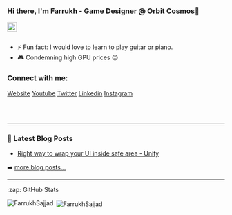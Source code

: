 ### Hi there, I'm Farrukh - Game Designer @ Orbit Cosmos👋

[<img align="left" alt="codeSTACKr | Twitter" width="22px" src="https://cdn.jsdelivr.net/npm/simple-icons@v3/icons/twitter.svg" />][twitter]

<br/>
<br/>

- ⚡ Fun fact: I would love to learn to play guitar or piano.
- 🎮 Condemning high GPU prices 😉 


### Connect with me:

[Website]
[Youtube]
[Twitter]
[Linkedin]
[Instagram]

<br />
<br />


---

### 📕 Latest Blog Posts

<!-- BLOG-POST-LIST:START -->
- [Right way to wrap your UI inside safe area - Unity](https://farrukhsajjad.medium.com/the-right-way-to-wrap-your-ui-inside-the-safe-area-unity-71668119f02d)
<!-- BLOG-POST-LIST:END -->

➡️ [more blog posts...](https://farrukhsajjad.medium.com/)

---


  <summary>:zap: GitHub Stats</summary>

  <p><img align="left" src="https://github-readme-stats.vercel.app/api/top-langs?username=FarrukhSajjad&show_icons=true&locale=en&layout=compact" alt="FarrukhSajjad" /></p>

  <p>&nbsp;<img align="center" src="https://github-readme-stats.vercel.app/api?username=FarrukhSajjad&show_icons=true&locale=en" alt="FarrukhSajjad" /></p>


[website]: https://linktr.ee/farrukhsajjad
[twitter]: https://twitter.com/mfarrukhsajjad
[youtube]: https://www.youtube.com/channel/UCDRiYTjNtu6KSL6pX3eatzA/featured
[instagram]: https://www.instagram.com/mr.sajjad.jr/
[linkedin]: https://www.linkedin.com/in/farrukh-sajjad-673654158/
